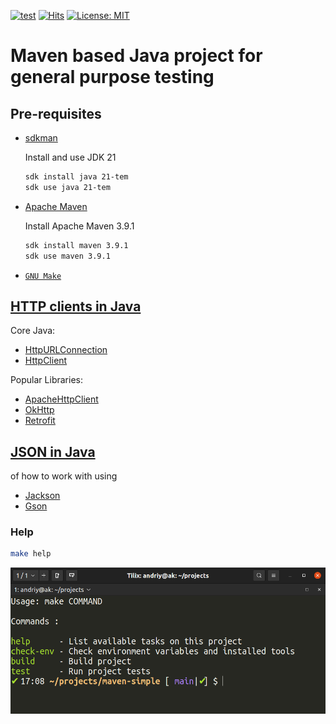 [![test](https://github.com/AndriyKalashnykov/maven-simple/actions/workflows/test.yml/badge.svg)](https://github.com/AndriyKalashnykov/maven-simple/actions/workflows/test.yml)
[![Hits](https://hits.sh/github.com/AndriyKalashnykov/maven-simple.svg?view=today-total&style=plastic)](https://hits.sh/github.com/AndriyKalashnykov/maven-simple/)
[![License: MIT](https://img.shields.io/badge/License-MIT-brightgreen.svg)](https://opensource.org/licenses/MIT)
# Maven based Java project for general purpose testing</br>

## Pre-requisites

- [sdkman](https://sdkman.io/install)

    Install and use JDK 21

    ```bash
    sdk install java 21-tem
    sdk use java 21-tem
    ```
- [Apache Maven](https://maven.apache.org/install.html)

    Install Apache Maven 3.9.1

    ```bash
    sdk install maven 3.9.1
    sdk use maven 3.9.1
    ```
- [`GNU Make`](https://www.gnu.org/software/make/)


## [HTTP clients in Java](https://github.com/AndriyKalashnykov/maven-simple/tree/main/src/main/java/http/client)

Core Java:
* [HttpURLConnection](https://www.javatpoint.com/java-http-url-connection)
* [HttpClient](https://openjdk.java.net/groups/net/httpclient/intro.html)

Popular Libraries:
* [ApacheHttpClient](https://mkyong.com/java/apache-httpclient-examples/)
* [OkHttp](https://www.baeldung.com/guide-to-okhttp)
* [Retrofit](https://www.baeldung.com/retrofit)

## [JSON in Java](https://github.com/AndriyKalashnykov/maven-simple/tree/main/src/main/java/jsonparse/) 
of how to work with  using 
* [Jackson](https://github.com/FasterXML/jackson) 
* [Gson](https://github.com/google/gson)

### Help

```bash
make help
```

![make-help](./images/help.png)
